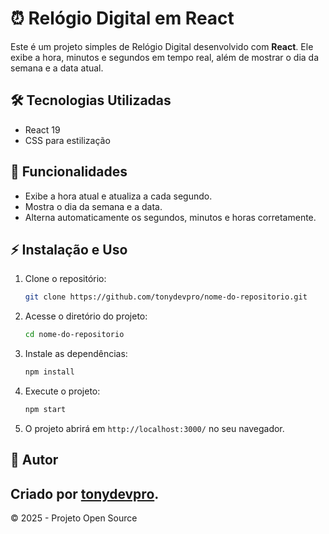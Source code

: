 # ⏰ Relógio Digital em React

Este é um projeto simples de Relógio Digital desenvolvido com **React**. Ele exibe a hora, minutos e segundos em tempo real, além de mostrar o dia da semana e a data atual.

## 🛠 Tecnologias Utilizadas

- React 19
- CSS para estilização

## 📝 Funcionalidades

- Exibe a hora atual e atualiza a cada segundo.
- Mostra o dia da semana e a data.
- Alterna automaticamente os segundos, minutos e horas corretamente.

## ⚡ Instalação e Uso

1. Clone o repositório:
   ```sh
   git clone https://github.com/tonydevpro/nome-do-repositorio.git
   ```
2. Acesse o diretório do projeto:
   ```sh
   cd nome-do-repositorio
   ```
3. Instale as dependências:
   ```sh
   npm install
   ```
4. Execute o projeto:
   ```sh
   npm start
   ```
5. O projeto abrirá em `http://localhost:3000/` no seu navegador.

## 💎 Autor


Criado por [tonydevpro](https://github.com/tonydevpro).
---

© 2025 - Projeto Open Source

